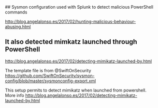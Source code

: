 ## Sysmon configuration used with Splunk to detect malicious PowerShell commands

http://blog.angelalonso.es/2017/02/hunting-malicious-behaviour-abusing.html

## It also detected mimkatz launched through PowerShell

http://blog.angelalonso.es/2017/02/detecting-mimikatz-launched-by.html



The template file is from   @SwiftOnSecurity
https://github.com/SwiftOnSecurity/sysmon-config/blob/master/sysmonconfig-export.xml

This setup permits to detect mimikatz when launched from powershell. More info
http://blog.angelalonso.es/2017/02/detecting-mimikatz-launched-by.html

